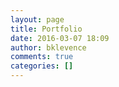 ```yaml
---
layout: page
title: Portfolio
date: 2016-03-07 18:09
author: bklevence
comments: true
categories: []
---
```


